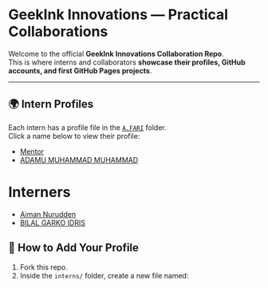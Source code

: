 # GeekInk Innovations — Practical Collaborations

Welcome to the official **GeekInk Innovations Collaboration Repo**.  
This is where interns and collaborators **showcase their profiles, GitHub accounts, and first GitHub Pages projects**.  

---

## 🌍 Intern Profiles

Each intern has a profile file in the [`A.FARI`](./interns/ALIYU2024CMPTR.md) folder.  
Click a name below to view their profile:  

- [Mentor](./interns/AdamsGeeky.md)  
- [ADAMU MUHAMMAD MUHAMMAD](./interns/AdamsGeeky.md)
  
# Interners

- [Aiman Nurudden](./interns/aimannurudden.md)
- [BILAL GARKO IDRIS](./interns/garko.md)



## 🚀 How to Add Your Profile

1. Fork this repo.  
2. Inside the `interns/` folder, create a new file named:  
